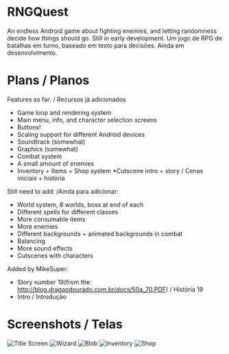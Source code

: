 # RNGQuest

An endless Android game about fighting enemies, and letting randomness decide how things should go.
Still in early development.
Um jogo de RPG de batalhas em turno, baseado em texto para decisões.
Ainda em desenvolvimento.

# Plans / Planos

Features so far: / Recursos já adicionados
* Game loop and rendering system
* Main menu, info, and character selection screens
* Buttons!
* Scaling support for different Android devices
* Soundtrack (somewhat)
* Graphics (somewhat)
* Combat system
* A small amount of enemies
* Inventory + Items + Shop system
*Cutscene intro + story / Cenas iniciais + história

Still need to add: /Ainda para adicionar:
* World system, 8 worlds, boss at end of each
* Different spells for different classes
* More consumable items
* More enemies
* Different backgrounds + animated backgrounds in combat
* Balancing
* More sound effects
* Cutscenes with characters

Added by MikeSuper:
* Story number 19(from the: http://blog.dragaodourado.com.br/docs/50a_70.PDF) / História 19
* Intro / Introdução

# Screenshots / Telas

![Title Screen](http://i.imgur.com/edqxTht.jpg) 
![Wizard](http://i.imgur.com/rfex2kN.jpg)
![Blob](http://i.imgur.com/tgBoyQy.jpg)
![Inventory](http://i.imgur.com/es0I7jv.jpg)
![Shop](http://i.imgur.com/JAygcOi.jpg)

